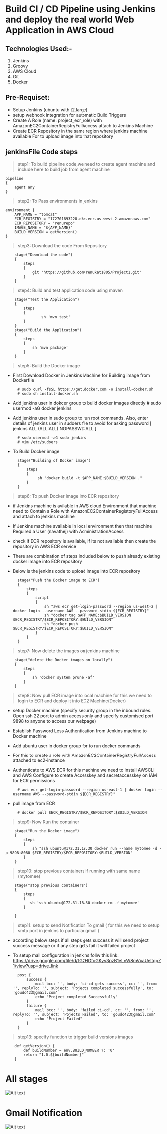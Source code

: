 # Build CI / CD Pipeline using Jenkins and deploy the real world Web Application in AWS Cloud

Technologies Used:-
-------------------
1. Jenkins
2. Groovy
3. AWS Cloud
4. Git
5. Docker  

Pre-Requiset:
--------------
* Setup Jenkins (ubuntu with t2.large)
* setup webhook integration for automatic Build Triggers 
* Create A Role (name: project_ecr_role) with AmazonEC2ContainerRegistryFullAccess attach to Jenkins Machine  
* Create ECR Repository in the same region where jenkins machine available For to upload image into that repository 

jenkinsFile Code steps
-------------------------------
>step1: To build pipeline code,we need to create agent machine and include here to build job from agent machine 
   
    pipeline
    {
        agent any
    }

>step2: To Pass environments in jenkins

    environment {
        APP_NAME = "tomcat"
        ECR_REGISTRY = "172701893228.dkr.ecr.us-west-2.amazonaws.com"
        ECR_REPOSITORY = "renurepo"
        IMAGE_NAME = "${APP_NAME}"
        BUILD_VERSION = getVersion()
    }

>step3: Download the code From Repository

        stage("Download the code")
        {
            steps
            {
                git 'https://github.com/renukat1805/Project1.git'
            }
        }

>step4: Build and test application code using maven 

        stage("Test the Application")
        {
            steps
            {
                    sh 'mvn test'
            }
        }
        stage("Build the Application")
        {
            steps
            {
                sh 'mvn package'
            }
        }

>step5: Build the Docker image 
    
* First Download Docker in Jenkins Machine for Building image from Dockerfile
       
        # sudo curl -fsSL https://get.docker.com -o install-docker.sh
        # sudo sh install-docker.sh

* Add jenkins user in dokcer group to build docker images directly 
        # sudo usermod -aG docker jenkins
* Add jenkins user in sudo group to run root commands. Also, enter details of jenkins user in sudoers file to avoid for asking password [ jenkins ALL (ALL:ALL) NOPASSWD:ALL ]
       
        # sudo usermod -aG sudo jenkins
        # vim /etc/sudoers
        
* To Build Docker image    
        
        stage("Building of Docker image")
        {
            steps
            {
                 sh "docker build -t $APP_NAME:$BUILD_VERSION ."
            }
        }

>step6: To push Docker image into ECR repository 
* if Jenkins machine is avilable in AWS cloud Environment that machine need to Contain a Role with  AmazonEC2ContainerRegistoryFullAccess and attach to jenkins machine
* If Jenkins machine available In local environment then that machine Required a User (navathej) with AdministrationAccess  
* check if ECR repository is available, if its not available then create the repository in AWS ECR service
* There are combination of steps included below to push already existing docker image into ECR repository 
* Below is the jenkins code to upload image into ECR repository 

        stage("Push the Docker image to ECR")
        {
            steps
            {
                script
                {
                    sh "aws ecr get-login-password --region us-west-2 | docker login --username AWS --password-stdin ${ECR_REGISTRY}"
                    sh "docker tag $APP_NAME:$BUILD_VERSION $ECR_REGISTRY/$ECR_REPOSITORY:$BUILD_VERSION"
                    sh "docker push $ECR_REGISTRY/$ECR_REPOSITORY:$BUILD_VERSION"
                }
            }
        }


>step7: Now delete the images on jenkins machine 
        
        stage("delete the Docker images on locally") 
        {
            steps
            {
                sh 'docker system prune -af'
            }
        }


>step8: Now pull ECR image into local machine for this we need to login to ECR and deploy it into EC2 Machine(Docker) 

* setup Docker machine (specify security group in the inbound rules. Open ssh 22 port to  admin access only and specify customised port 9898 to anyone to access our webpage)
* Establish Password Less Authentication from Jenkins machine to Docker machine 
* Add ubuntu user in docker group for to run docker commands 
* For this to create a role with AmazonEC2ContainerRegistryFullAccess attached to ec2-instance  

* Authenticate to AWS ECR for this machine we need to install AWSCLI and AWS Configure to create Accesskey and secretaccesskey on IAM for ECR permissions 

        # aws ecr get-login-password --region us-east-1 | docker login --username AWS --password-stdin ${ECR_REGISTRY}"

* pull image from ECR    

        # docker pull $ECR_REGISTRY/$ECR_REPOSITORY:$BUILD_VERSION

>step9: Now Run the container 

        stage("Run the Docker image")
        {
            steps
            {
                sh "ssh ubuntu@172.31.18.30 docker run --name mytomee -d -p 9898:8080 $ECR_REGISTRY/$ECR_REPOSITORY:$BUILD_VERSION"
            }
        }
>step10: stop previous containers if running with same name (mytomee)

        stage("stop previous containers") 
        {
            steps
            {
               sh 'ssh ubuntu@172.31.18.30 docker rm -f mytomee'
            }
            
        }        

>step11: setup to send Notification To gmail ( for this we need to setup smtp port in jenkins to particular gmail )

* according below steps if all steps gets success it will send project success message or if any step gets fail it will failed project
* To setup mail configuration in jenkins follw this link: https://drive.google.com/file/d/1G2HGfoGKyv3pzB1eLnW8mVxaUeltqpZ1/view?usp=drive_link
 

        post {
            success {
                mail bcc: '', body: 'ci-cd gets success', cc: '', from: '', replyTo: '', subject: 'Pojects completed successfully', to: 'goudc423@gmail.com'
                echo "Project completed Successfully"
            }
            failure {
                mail bcc: '', body: 'failed ci-cd', cc: '', from: '', replyTo: '', subject: 'Pojects Failed', to: 'goudc423@gmail.com'
                echo "Project Failed"
            }
        }


>step13: specify function to trigger build versions images 

        def getVersion() {
            def buildNumber = env.BUILD_NUMBER ?: '0'
            return "1.0.${buildNumber}"
        }

# All stages 

![Alt text](<Screenshot 2023-11-17 120406.png>)

# Gmail Notification 

![Alt text](email.png)
